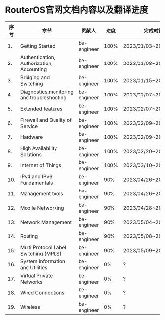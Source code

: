 # RouterOS官网文档内容以及翻译进度

| 序号 | 章节                                        | 贡献人      | 进度 | 完成时间              |
| ---- | ------------------------------------------- | ----------- | ---- | --------------------- |
| 1.   | Getting Started                             | be-engineer | 100% | 2023/01/03~2023/01/08 |
| 2.   | Authentication,  Authorization,  Accounting | be-engineer | 100% | 2023/01/08~2023/01/15 |
| 3.   | Bridging and Switching                      | be-engineer | 100% | 2023/01/15~2023/02/07 |
| 4.   | Diagnostics,monitoring and troubleshooting  | be-engineer | 100% | 2023/02/07~2023/02/10 |
| 5.   | Extended features                           | be-engineer | 100% | 2023/02/07~2023/02/10 |
| 6.   | Firewall and Quality of Service             | be-engineer | 100% | 2023/02/09~2023/02/16 |
| 7.   | Hardware                                    | be-engineer | 100% | 2023/02/09~2023/02/16 |
| 8.   | High Availability Solutions                 | be-engineer | 100% | 2023/02/20~2023/03/06 |
| 9.   | Internet of Things                          | be-engineer | 100% | 2023/03/10~2023/04/26 |
| 10.  | IPv4 and IPv6 Fundamentals                  | be-engineer | 90%  | 2023/04/26~2023/04/26 |
| 11.  | Management tools                            | be-engineer | 90%  | 2023/04/26~2023/04/28 |
| 12.  | Mobile Networking                           | be-engineer | 90%  | 2023/04/28~2023/04/28 |
| 13.  | Network Management                          | be-engineer | 90%  | 2023/05/04~2023/05/05 |
| 14.  | Routing                                     | be-engineer | 90%  | 2023/05/08~2023/05/12 |
| 15.  | Multi Protocol Label Switching (MPLS)       | be-engineer | 90%  | 2023/05/09~2023/05/15 |
| 16.  | System Information and Utilities            | be-engineer | 0%   | ?                     |
| 17.  | Virtual Private Networks                    | be-engineer | 0%   | ?                     |
| 18.  | Wired Connections                           | be-engineer | 0%   | ?                     |
| 19.  | Wireless                                    | be-engineer | 0%   | ?                     |
